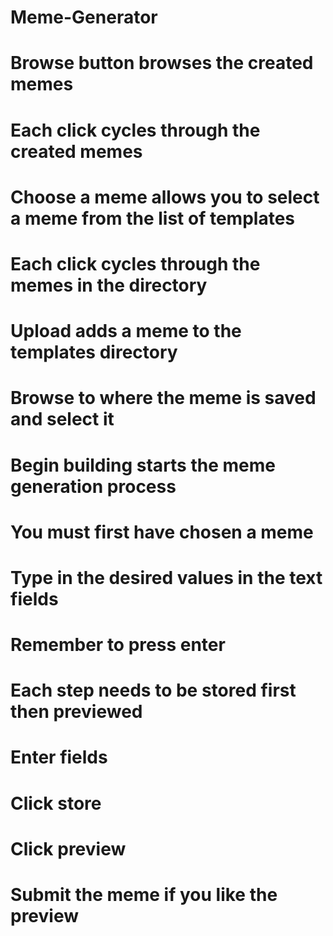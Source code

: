 # Meme-Generator
# Browse button browses the created memes
#  Each click cycles through the created memes
# Choose a meme allows you to select a meme from the list of templates
#  Each click cycles through the memes in the directory
# Upload adds a meme to the templates directory
#  Browse to where the meme is saved and select it
# Begin building starts the meme generation process
#  You must first have chosen a meme
#  Type in the desired values in the text fields
#    Remember to press enter
#  Each step needs to be stored first then previewed
#    Enter fields
#    Click store
#    Click preview
#  Submit the meme if you like the preview